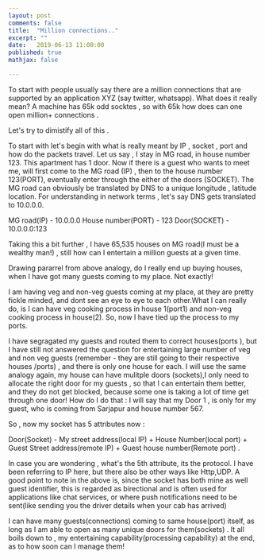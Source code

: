 ```yaml
---
layout: post
comments: false
title:  "Million connections.."
excerpt: ""
date:   2019-06-13 11:00:00
published: true
mathjax: false

---
```


To start with people usually say there are a million connections that are supported by an application XYZ (say twitter, whatsapp). 
What does it really mean? A machine has 65k odd socktes , so with 65k how does can one open million+ connections . 

Let's try to dimistify all of this .

To start with let's begin with what is really meant by IP , socket , port and how do the packets travel. 
Let us  say , I stay in MG road, in house number 123. This apartment has 1 door. Now if there is a guest who wants to meet me, will 
first come to the MG road (IP) , then to the house number 123(PORT), eventually enter through the either of the doors (SOCKET).
The MG road can obviously be translated by DNS to a unique longitude , latitude location. For understanding in network terms , let's say
DNS gets translated to 10.0.0.0.

MG road(IP) - 10.0.0.0
House number(PORT) - 123
Door(SOCKET) - 10.0.0.0:123

Taking this a bit further , I have 65,535 houses on MG road(I must be a wealthy man!) , still how can I entertain a million guests at a given time.

Drawing pararrel from above analogy, do I really end up buying houses, when I have got many guests coming to my place. Not exactly!

I am having veg and non-veg guests coming at my place, at they are pretty fickle minded, and dont see an eye to eye to each other.What I can really do, is I can have veg cooking process in house 1(port1) and non-veg cooking process in house(2).
So, now I have tied up the process to my ports.

I have segragated my guests and routed them to correct houses(ports ), but I have still not answered the question for entertaining large number of veg and non veg guests (remember - they are still going to their respective houses /ports) , and there is only one house for each. 
 I will use the same analogy again, my house can have mulitple doors (sockets),I only need to allocate the right door for my guests , so that I can entertain them better, and they do not get blocked, because some one is taking a lot of time get through one door! 
 How do I do that :
 I will say that my Door 1 , is only for my guest, who is coming from Sarjapur and house number 567.
 
 So , now my socket has 5 attributes now :
 
 Door(Socket) - My street address(local IP) + House Number(local port) + Guest Street address(remote IP) + Guest house number(Remote port) .
 
 In case you are wondering , what's the 5th attribute, its the protocol. I have been referring to IP here, but there also be other ways like Http,UDP.
 A good point to note in the above is, since the socket has both mine as well guest identifier, this is regarded as birectional and is often used for applications like chat services, or where push notifications need to be sent(like sending you the driver details when your cab has arrived)
 
I can have many guests(connections) coming to same house(port) itself, as long as I am able to open as many unique doors for them(sockets) . 
It all boils down to , my entertaining capability(processing capability) at the end, as to how soon can I manage them!


 
 




